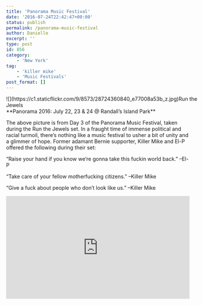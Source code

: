 ```yaml
---
title: 'Panorama Music Festival'
date: '2016-07-24T22:42:47+00:00'
status: publish
permalink: /panorama-music-festival
author: Danielle
excerpt: ''
type: post
id: 856
category:
    - 'New York'
tag:
    - 'killer mike'
    - 'Music Festivals'
post_format: []
---
```

<div class="wp-caption alignnone" style="width: 522px">![](https://c1.staticflickr.com/9/8573/28724360840_e77008a53b_z.jpg)Run the Jewels

</div>**Panorama 2016: July 22, 23 &amp; 24 @ Randall’s Island Park**

The above picture is from Day 3 of the Panorama Music Festival, taken during the Run the Jewels set. In a fraught time of immense political and racial turmoil, there’s nothing like a music festival to usher a bit of unity and a glimmer of hope. Former adamant Bernie supporter, Killer Mike and El-P offered the following during their set:

“Raise your hand if you know we’re gonna take this fuckin world back.” –El-P

“Take care of your fellow motherfucking citizens.” –Killer Mike

“Give a fuck about people who don’t look like us.” –Killer Mike

<iframe allow="accelerometer; autoplay; encrypted-media; gyroscope; picture-in-picture" allowfullscreen="" frameborder="0" height="281" src="https://www.youtube.com/embed/dn5vEIupfnM?feature=oembed" title="Run The Jewels - Panorama Music Festival 2016 - "Close Your Eyes And Count To F**K"" width="500"></iframe>